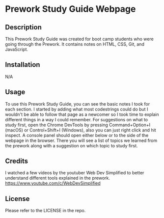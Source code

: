 # Prework Study Guide Webpage

## Description

This Prework Study Guide was created for boot camp students who were going through the Prework. It contains notes on HTML, CSS, Git, and JavaScript.

## Installation

N/A

## Usage

To use this Prework Study Guide, you can see the basic notes I took for each section. I started by adding what most codestrings could do but I wouldn't be able to follow that page as a newcomer so I took time to explain different things in a way I could remember. For suggestions on what to study first, open the Chrome DevTools by pressing Command+Option+I (macOS) or Control+Shift+I (Windows), also you can just right click and hit inspect. A console panel should open either below or to the side of the webpage in the browser. There you will see a list of topics we learned from the prework along with a suggestion on which topic to study first.

## Credits

I watched a few videos by the youtuber Web Dev Simplified to better understand different tools explained in the prework.
https://www.youtube.com/c/WebDevSimplified

## License

Please refer to the LICENSE in the repo.